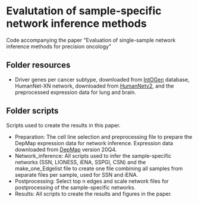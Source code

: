# Evalutation of sample-specific network inference methods 
Code accompanying the paper "Evaluation of single-sample network inference methods for precision oncology" 

## Folder resources 
- Driver genes per cancer subtype, downloaded from [IntOGen](https://www.intogen.org/search) database, HumanNet-XN network, downloaded from [HumanNetv2](http://www.inetbio.org/humannet/), and the preprocessed expression data for lung and brain.

## Folder scripts
Scripts used to create the results in this paper. 
- Preparation: The cell line selection and preprocessing file to prepare the DepMap expression data for network inference. Expression data downloaded from [DepMap](https://depmap.org/portal/) version 20Q4. 
- Network_inference: All scripts used to infer the sample-specific networks (SSN, LIONESS, iENA, SSPGI, CSN) and the make_one_Edgelist file to create one file combining all samples from separate files per sample, used for SSN and iENA. 
- Postprocessing: Select top n edges and scale network files for postprocessing of the sample-specific networks. 
- Results: All scripts to create the results and figures in the paper. 
